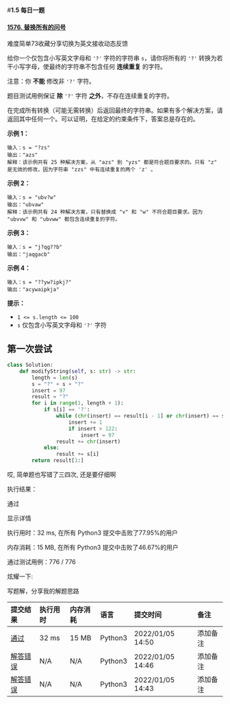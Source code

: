 

#**1.5 每日一题**

#### [1576. 替换所有的问号](https://leetcode-cn.com/problems/replace-all-s-to-avoid-consecutive-repeating-characters/)

难度简单73收藏分享切换为英文接收动态反馈

给你一个仅包含小写英文字母和 `'?'` 字符的字符串 `s`，请你将所有的 `'?'` 转换为若干小写字母，使最终的字符串不包含任何 **连续重复** 的字符。

注意：你 **不能** 修改非 `'?'` 字符。

题目测试用例保证 **除** `'?'` 字符 **之外**，不存在连续重复的字符。

在完成所有转换（可能无需转换）后返回最终的字符串。如果有多个解决方案，请返回其中任何一个。可以证明，在给定的约束条件下，答案总是存在的。

 

**示例 1：**

```
输入：s = "?zs"
输出："azs"
解释：该示例共有 25 种解决方案，从 "azs" 到 "yzs" 都是符合题目要求的。只有 "z" 是无效的修改，因为字符串 "zzs" 中有连续重复的两个 'z' 。
```

**示例 2：**

```
输入：s = "ubv?w"
输出："ubvaw"
解释：该示例共有 24 种解决方案，只有替换成 "v" 和 "w" 不符合题目要求。因为 "ubvvw" 和 "ubvww" 都包含连续重复的字符。
```

**示例 3：**

```
输入：s = "j?qg??b"
输出："jaqgacb"
```

**示例 4：**

```
输入：s = "??yw?ipkj?"
输出："acywaipkja"
```

 

**提示：**

- `1 <= s.length <= 100`
- `s` 仅包含小写英文字母和 `'?'` 字符





## 第一次尝试

~~~python
class Solution:
    def modifyString(self, s: str) -> str:
        length = len(s)
        s = "?" + s + "?" 
        insert = 97
        result = "?"
        for i in range(1, length + 1):
            if s[i] == '?':
                while (chr(insert) == result[i - 1] or chr(insert) == s[i + 1]):
                    insert += 1
                    if insert > 122:
                        insert = 97
                result += chr(insert)
            else:
                result += s[i]
        return result[1:]

~~~

哎, 简单题也写错了三四次, 还是要仔细啊





执行结果：

通过

显示详情

执行用时：32 ms, 在所有 Python3 提交中击败了77.95%的用户

内存消耗：15 MB, 在所有 Python3 提交中击败了46.67%的用户

通过测试用例：776 / 776

炫耀一下:

写题解，分享我的解题思路

| 提交结果                                                     | 执行用时 | 内存消耗 | 语言    | 提交时间         | 备注     |
| :----------------------------------------------------------- | :------- | :------- | :------ | :--------------- | :------- |
| [通过](https://leetcode-cn.com/submissions/detail/255190457/) | 32 ms    | 15 MB    | Python3 | 2022/01/05 14:50 | 添加备注 |
| [解答错误](https://leetcode-cn.com/submissions/detail/255189945/) | N/A      | N/A      | Python3 | 2022/01/05 14:46 | 添加备注 |
| [解答错误](https://leetcode-cn.com/submissions/detail/255188391/) | N/A      | N/A      | Python3 | 2022/01/05 14:43 | 添加备注 |